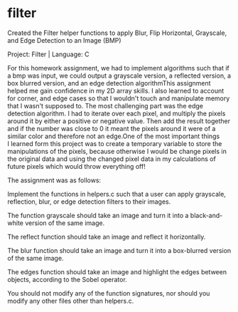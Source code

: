 # filter
Created the Filter helper functions to apply Blur, Flip Horizontal, Grayscale, and Edge Detection to an Image (BMP)

Project: Filter | Language: C‍

For this homework assignment, we had to implement algorithms such that if a bmp was input, we could output a grayscale version, a reflected version, a box blurred version, and an edge detection algorithmThis assignment helped me gain confidence in my 2D array skills. I also learned to account for corner, and edge cases so that I wouldn't touch and manipulate memory that I wasn't supposed to. The most challenging part was the edge detection algorithm. I had to iterate over each pixel, and multiply the pixels around it by either a positive or negative value. Then add the result together and if the number was close to 0 it meant the pixels around it were of a similar color and therefore not an edge.One of the most important things I learned form this project was to create a temporary variable to store the manipulations of the pixels, because otherwise I would be change pixels in the original data and using the changed pixel data in my calculations of future pixels which would throw everything off!

The assignment was as follows:

Implement the functions in helpers.c such that a user can apply grayscale, reflection, blur, or edge detection filters to their images.

The function grayscale should take an image and turn it into a black-and-white version of the same image.

The reflect function should take an image and reflect it horizontally.

The blur function should take an image and turn it into a box-blurred version of the same image.

The edges function should take an image and highlight the edges between objects, according to the Sobel operator.

You should not modify any of the function signatures, nor should you modify any other files other than helpers.c.
